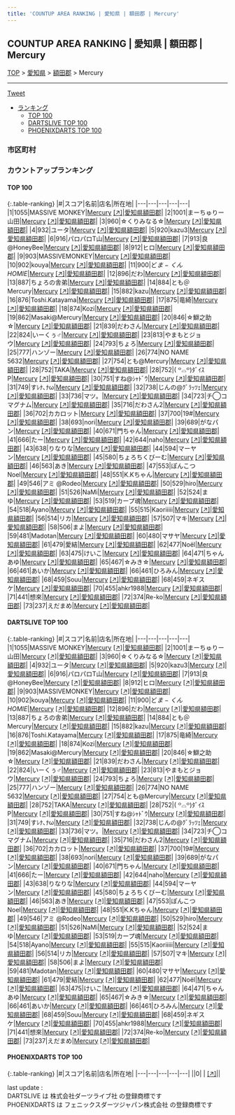 ```yaml
---
title: 'COUNTUP AREA RANKING | 愛知県 | 額田郡 | Mercury'
---
```

## COUNTUP AREA RANKING | 愛知県 | 額田郡 | Mercury

[TOP](/darts/rank/) > [愛知県](/darts/rank/愛知県/) > [額田郡](/darts/rank/愛知県/額田郡/) > Mercury

___

<a href="https://twitter.com/share?ref_src=twsrc%5Etfw" data-text="COUNTUP AREA RANKING | 愛知県額田郡Mercury" class="twitter-share-button" data-hashtags="DARTSLIVE,PHOENIXDARTS,darts,ダーツ" data-show-count="false">Tweet</a>

* [ランキング](#カウントアップランキング)
    * [TOP 100](#top-100)
    * [DARTSLIVE TOP 100](#dartslive-top-100)
    * [PHOENIXDARTS TOP 100](#phoenixdarts-top-100)

### 市区町村

<ul>

</ul>

### カウントアップランキング

#### TOP 100



{:.table-ranking}
|#|スコア|名前|店名|所在地|
|---|---|---|---|---|
|1|1055|<span class="rank-name-dl">MASSIVE MONKEY</span>|<a href="/darts/rank/shops/1c11f12dc3486a260d9b047a20a7ba1e.html">Mercury</a> <a href="https://search.dartslive.com/jp/shop/1c11f12dc3486a260d9b047a20a7ba1e">[↗]</a>|<a href="/darts/rank/愛知県/額田郡">愛知県額田郡</a>|
|2|1001|<span class="rank-name-dl">まーちゅりー山田</span>|<a href="/darts/rank/shops/1c11f12dc3486a260d9b047a20a7ba1e.html">Mercury</a> <a href="https://search.dartslive.com/jp/shop/1c11f12dc3486a260d9b047a20a7ba1e">[↗]</a>|<a href="/darts/rank/愛知県/額田郡">愛知県額田郡</a>|
|3|960|<span class="rank-name-dl">☆くりみなる☆</span>|<a href="/darts/rank/shops/1c11f12dc3486a260d9b047a20a7ba1e.html">Mercury</a> <a href="https://search.dartslive.com/jp/shop/1c11f12dc3486a260d9b047a20a7ba1e">[↗]</a>|<a href="/darts/rank/愛知県/額田郡">愛知県額田郡</a>|
|4|932|<span class="rank-name-dl">ユータ</span>|<a href="/darts/rank/shops/1c11f12dc3486a260d9b047a20a7ba1e.html">Mercury</a> <a href="https://search.dartslive.com/jp/shop/1c11f12dc3486a260d9b047a20a7ba1e">[↗]</a>|<a href="/darts/rank/愛知県/額田郡">愛知県額田郡</a>|
|5|920|<span class="rank-name-dl">kazu3</span>|<a href="/darts/rank/shops/1c11f12dc3486a260d9b047a20a7ba1e.html">Mercury</a> <a href="https://search.dartslive.com/jp/shop/1c11f12dc3486a260d9b047a20a7ba1e">[↗]</a>|<a href="/darts/rank/愛知県/額田郡">愛知県額田郡</a>|
|6|916|<span class="rank-name-dl">パロパロT山</span>|<a href="/darts/rank/shops/1c11f12dc3486a260d9b047a20a7ba1e.html">Mercury</a> <a href="https://search.dartslive.com/jp/shop/1c11f12dc3486a260d9b047a20a7ba1e">[↗]</a>|<a href="/darts/rank/愛知県/額田郡">愛知県額田郡</a>|
|7|913|<span class="rank-name-dl">良@HoneyBee</span>|<a href="/darts/rank/shops/1c11f12dc3486a260d9b047a20a7ba1e.html">Mercury</a> <a href="https://search.dartslive.com/jp/shop/1c11f12dc3486a260d9b047a20a7ba1e">[↗]</a>|<a href="/darts/rank/愛知県/額田郡">愛知県額田郡</a>|
|8|912|<span class="rank-name-dl">ヒロ</span>|<a href="/darts/rank/shops/1c11f12dc3486a260d9b047a20a7ba1e.html">Mercury</a> <a href="https://search.dartslive.com/jp/shop/1c11f12dc3486a260d9b047a20a7ba1e">[↗]</a>|<a href="/darts/rank/愛知県/額田郡">愛知県額田郡</a>|
|9|903|<span class="rank-name-dl">MASSIVEMONKEY</span>|<a href="/darts/rank/shops/1c11f12dc3486a260d9b047a20a7ba1e.html">Mercury</a> <a href="https://search.dartslive.com/jp/shop/1c11f12dc3486a260d9b047a20a7ba1e">[↗]</a>|<a href="/darts/rank/愛知県/額田郡">愛知県額田郡</a>|
|10|902|<span class="rank-name-dl">kouya</span>|<a href="/darts/rank/shops/1c11f12dc3486a260d9b047a20a7ba1e.html">Mercury</a> <a href="https://search.dartslive.com/jp/shop/1c11f12dc3486a260d9b047a20a7ba1e">[↗]</a>|<a href="/darts/rank/愛知県/額田郡">愛知県額田郡</a>|
|11|900|<span class="rank-name-dl">ど$ま-くんHOMIE$</span>|<a href="/darts/rank/shops/1c11f12dc3486a260d9b047a20a7ba1e.html">Mercury</a> <a href="https://search.dartslive.com/jp/shop/1c11f12dc3486a260d9b047a20a7ba1e">[↗]</a>|<a href="/darts/rank/愛知県/額田郡">愛知県額田郡</a>|
|12|896|<span class="rank-name-dl">だわ</span>|<a href="/darts/rank/shops/1c11f12dc3486a260d9b047a20a7ba1e.html">Mercury</a> <a href="https://search.dartslive.com/jp/shop/1c11f12dc3486a260d9b047a20a7ba1e">[↗]</a>|<a href="/darts/rank/愛知県/額田郡">愛知県額田郡</a>|
|13|887|<span class="rank-name-dl">ちょろの舎弟</span>|<a href="/darts/rank/shops/1c11f12dc3486a260d9b047a20a7ba1e.html">Mercury</a> <a href="https://search.dartslive.com/jp/shop/1c11f12dc3486a260d9b047a20a7ba1e">[↗]</a>|<a href="/darts/rank/愛知県/額田郡">愛知県額田郡</a>|
|14|884|<span class="rank-name-dl">とも＠Mercury</span>|<a href="/darts/rank/shops/1c11f12dc3486a260d9b047a20a7ba1e.html">Mercury</a> <a href="https://search.dartslive.com/jp/shop/1c11f12dc3486a260d9b047a20a7ba1e">[↗]</a>|<a href="/darts/rank/愛知県/額田郡">愛知県額田郡</a>|
|15|882|<span class="rank-name-dl">kazu</span>|<a href="/darts/rank/shops/1c11f12dc3486a260d9b047a20a7ba1e.html">Mercury</a> <a href="https://search.dartslive.com/jp/shop/1c11f12dc3486a260d9b047a20a7ba1e">[↗]</a>|<a href="/darts/rank/愛知県/額田郡">愛知県額田郡</a>|
|16|876|<span class="rank-name-dl">Toshi.Katayama</span>|<a href="/darts/rank/shops/1c11f12dc3486a260d9b047a20a7ba1e.html">Mercury</a> <a href="https://search.dartslive.com/jp/shop/1c11f12dc3486a260d9b047a20a7ba1e">[↗]</a>|<a href="/darts/rank/愛知県/額田郡">愛知県額田郡</a>|
|17|875|<span class="rank-name-dl">竜綺</span>|<a href="/darts/rank/shops/1c11f12dc3486a260d9b047a20a7ba1e.html">Mercury</a> <a href="https://search.dartslive.com/jp/shop/1c11f12dc3486a260d9b047a20a7ba1e">[↗]</a>|<a href="/darts/rank/愛知県/額田郡">愛知県額田郡</a>|
|18|874|<span class="rank-name-dl">Kozi</span>|<a href="/darts/rank/shops/1c11f12dc3486a260d9b047a20a7ba1e.html">Mercury</a> <a href="https://search.dartslive.com/jp/shop/1c11f12dc3486a260d9b047a20a7ba1e">[↗]</a>|<a href="/darts/rank/愛知県/額田郡">愛知県額田郡</a>|
|19|862|<span class="rank-name-dl">Masaki@Mercury</span>|<a href="/darts/rank/shops/1c11f12dc3486a260d9b047a20a7ba1e.html">Mercury</a> <a href="https://search.dartslive.com/jp/shop/1c11f12dc3486a260d9b047a20a7ba1e">[↗]</a>|<a href="/darts/rank/愛知県/額田郡">愛知県額田郡</a>|
|20|846|<span class="rank-name-dl">☆鰤之助☆</span>|<a href="/darts/rank/shops/1c11f12dc3486a260d9b047a20a7ba1e.html">Mercury</a> <a href="https://search.dartslive.com/jp/shop/1c11f12dc3486a260d9b047a20a7ba1e">[↗]</a>|<a href="/darts/rank/愛知県/額田郡">愛知県額田郡</a>|
|21|839|<span class="rank-name-dl">だわさん</span>|<a href="/darts/rank/shops/1c11f12dc3486a260d9b047a20a7ba1e.html">Mercury</a> <a href="https://search.dartslive.com/jp/shop/1c11f12dc3486a260d9b047a20a7ba1e">[↗]</a>|<a href="/darts/rank/愛知県/額田郡">愛知県額田郡</a>|
|22|824|<span class="rank-name-dl">いーくぅ♂</span>|<a href="/darts/rank/shops/1c11f12dc3486a260d9b047a20a7ba1e.html">Mercury</a> <a href="https://search.dartslive.com/jp/shop/1c11f12dc3486a260d9b047a20a7ba1e">[↗]</a>|<a href="/darts/rank/愛知県/額田郡">愛知県額田郡</a>|
|23|813|<span class="rank-name-dl">やまもとジョウ</span>|<a href="/darts/rank/shops/1c11f12dc3486a260d9b047a20a7ba1e.html">Mercury</a> <a href="https://search.dartslive.com/jp/shop/1c11f12dc3486a260d9b047a20a7ba1e">[↗]</a>|<a href="/darts/rank/愛知県/額田郡">愛知県額田郡</a>|
|24|793|<span class="rank-name-dl">ちょろ</span>|<a href="/darts/rank/shops/1c11f12dc3486a260d9b047a20a7ba1e.html">Mercury</a> <a href="https://search.dartslive.com/jp/shop/1c11f12dc3486a260d9b047a20a7ba1e">[↗]</a>|<a href="/darts/rank/愛知県/額田郡">愛知県額田郡</a>|
|25|777|<span class="rank-name-dl">ハンゾー</span>|<a href="/darts/rank/shops/1c11f12dc3486a260d9b047a20a7ba1e.html">Mercury</a> <a href="https://search.dartslive.com/jp/shop/1c11f12dc3486a260d9b047a20a7ba1e">[↗]</a>|<a href="/darts/rank/愛知県/額田郡">愛知県額田郡</a>|
|26|774|<span class="rank-name-dl">NO NAME 5632</span>|<a href="/darts/rank/shops/1c11f12dc3486a260d9b047a20a7ba1e.html">Mercury</a> <a href="https://search.dartslive.com/jp/shop/1c11f12dc3486a260d9b047a20a7ba1e">[↗]</a>|<a href="/darts/rank/愛知県/額田郡">愛知県額田郡</a>|
|27|754|<span class="rank-name-dl">とも@Mercury</span>|<a href="/darts/rank/shops/1c11f12dc3486a260d9b047a20a7ba1e.html">Mercury</a> <a href="https://search.dartslive.com/jp/shop/1c11f12dc3486a260d9b047a20a7ba1e">[↗]</a>|<a href="/darts/rank/愛知県/額田郡">愛知県額田郡</a>|
|28|752|<span class="rank-name-dl">TAKA</span>|<a href="/darts/rank/shops/1c11f12dc3486a260d9b047a20a7ba1e.html">Mercury</a> <a href="https://search.dartslive.com/jp/shop/1c11f12dc3486a260d9b047a20a7ba1e">[↗]</a>|<a href="/darts/rank/愛知県/額田郡">愛知県額田郡</a>|
|28|752|<span class="rank-name-dl">‎( ꒪⌓꒪)ﾀﾞｲｽP</span>|<a href="/darts/rank/shops/1c11f12dc3486a260d9b047a20a7ba1e.html">Mercury</a> <a href="https://search.dartslive.com/jp/shop/1c11f12dc3486a260d9b047a20a7ba1e">[↗]</a>|<a href="/darts/rank/愛知県/額田郡">愛知県額田郡</a>|
|30|751|<span class="rank-name-dl">すね@ｼｬﾄﾞｳ</span>|<a href="/darts/rank/shops/1c11f12dc3486a260d9b047a20a7ba1e.html">Mercury</a> <a href="https://search.dartslive.com/jp/shop/1c11f12dc3486a260d9b047a20a7ba1e">[↗]</a>|<a href="/darts/rank/愛知県/額田郡">愛知県額田郡</a>|
|31|749|<span class="rank-name-dl">すﾚﾅ､ﾅω</span>|<a href="/darts/rank/shops/1c11f12dc3486a260d9b047a20a7ba1e.html">Mercury</a> <a href="https://search.dartslive.com/jp/shop/1c11f12dc3486a260d9b047a20a7ba1e">[↗]</a>|<a href="/darts/rank/愛知県/額田郡">愛知県額田郡</a>|
|32|738|<span class="rank-name-dl">じんの@ｸﾞﾗｯﾂｪ</span>|<a href="/darts/rank/shops/1c11f12dc3486a260d9b047a20a7ba1e.html">Mercury</a> <a href="https://search.dartslive.com/jp/shop/1c11f12dc3486a260d9b047a20a7ba1e">[↗]</a>|<a href="/darts/rank/愛知県/額田郡">愛知県額田郡</a>|
|33|736|<span class="rank-name-dl">マツ。</span>|<a href="/darts/rank/shops/1c11f12dc3486a260d9b047a20a7ba1e.html">Mercury</a> <a href="https://search.dartslive.com/jp/shop/1c11f12dc3486a260d9b047a20a7ba1e">[↗]</a>|<a href="/darts/rank/愛知県/額田郡">愛知県額田郡</a>|
|34|723|<span class="rank-name-dl">チ◯コマグナム</span>|<a href="/darts/rank/shops/1c11f12dc3486a260d9b047a20a7ba1e.html">Mercury</a> <a href="https://search.dartslive.com/jp/shop/1c11f12dc3486a260d9b047a20a7ba1e">[↗]</a>|<a href="/darts/rank/愛知県/額田郡">愛知県額田郡</a>|
|35|716|<span class="rank-name-dl">だわさん2</span>|<a href="/darts/rank/shops/1c11f12dc3486a260d9b047a20a7ba1e.html">Mercury</a> <a href="https://search.dartslive.com/jp/shop/1c11f12dc3486a260d9b047a20a7ba1e">[↗]</a>|<a href="/darts/rank/愛知県/額田郡">愛知県額田郡</a>|
|36|702|<span class="rank-name-dl">カカロット</span>|<a href="/darts/rank/shops/1c11f12dc3486a260d9b047a20a7ba1e.html">Mercury</a> <a href="https://search.dartslive.com/jp/shop/1c11f12dc3486a260d9b047a20a7ba1e">[↗]</a>|<a href="/darts/rank/愛知県/額田郡">愛知県額田郡</a>|
|37|700|<span class="rank-name-dl">19#</span>|<a href="/darts/rank/shops/1c11f12dc3486a260d9b047a20a7ba1e.html">Mercury</a> <a href="https://search.dartslive.com/jp/shop/1c11f12dc3486a260d9b047a20a7ba1e">[↗]</a>|<a href="/darts/rank/愛知県/額田郡">愛知県額田郡</a>|
|38|693|<span class="rank-name-dl">nori</span>|<a href="/darts/rank/shops/1c11f12dc3486a260d9b047a20a7ba1e.html">Mercury</a> <a href="https://search.dartslive.com/jp/shop/1c11f12dc3486a260d9b047a20a7ba1e">[↗]</a>|<a href="/darts/rank/愛知県/額田郡">愛知県額田郡</a>|
|39|689|<span class="rank-name-dl">がなパン</span>|<a href="/darts/rank/shops/1c11f12dc3486a260d9b047a20a7ba1e.html">Mercury</a> <a href="https://search.dartslive.com/jp/shop/1c11f12dc3486a260d9b047a20a7ba1e">[↗]</a>|<a href="/darts/rank/愛知県/額田郡">愛知県額田郡</a>|
|40|671|<span class="rank-name-dl">門ちゃん</span>|<a href="/darts/rank/shops/1c11f12dc3486a260d9b047a20a7ba1e.html">Mercury</a> <a href="https://search.dartslive.com/jp/shop/1c11f12dc3486a260d9b047a20a7ba1e">[↗]</a>|<a href="/darts/rank/愛知県/額田郡">愛知県額田郡</a>|
|41|666|<span class="rank-name-dl">たー</span>|<a href="/darts/rank/shops/1c11f12dc3486a260d9b047a20a7ba1e.html">Mercury</a> <a href="https://search.dartslive.com/jp/shop/1c11f12dc3486a260d9b047a20a7ba1e">[↗]</a>|<a href="/darts/rank/愛知県/額田郡">愛知県額田郡</a>|
|42|644|<span class="rank-name-dl">naho</span>|<a href="/darts/rank/shops/1c11f12dc3486a260d9b047a20a7ba1e.html">Mercury</a> <a href="https://search.dartslive.com/jp/shop/1c11f12dc3486a260d9b047a20a7ba1e">[↗]</a>|<a href="/darts/rank/愛知県/額田郡">愛知県額田郡</a>|
|43|638|<span class="rank-name-dl">りなりな</span>|<a href="/darts/rank/shops/1c11f12dc3486a260d9b047a20a7ba1e.html">Mercury</a> <a href="https://search.dartslive.com/jp/shop/1c11f12dc3486a260d9b047a20a7ba1e">[↗]</a>|<a href="/darts/rank/愛知県/額田郡">愛知県額田郡</a>|
|44|594|<span class="rank-name-dl">マーヤン</span>|<a href="/darts/rank/shops/1c11f12dc3486a260d9b047a20a7ba1e.html">Mercury</a> <a href="https://search.dartslive.com/jp/shop/1c11f12dc3486a260d9b047a20a7ba1e">[↗]</a>|<a href="/darts/rank/愛知県/額田郡">愛知県額田郡</a>|
|45|580|<span class="rank-name-dl">ちょろちくびーむ</span>|<a href="/darts/rank/shops/1c11f12dc3486a260d9b047a20a7ba1e.html">Mercury</a> <a href="https://search.dartslive.com/jp/shop/1c11f12dc3486a260d9b047a20a7ba1e">[↗]</a>|<a href="/darts/rank/愛知県/額田郡">愛知県額田郡</a>|
|46|563|<span class="rank-name-dl">あき</span>|<a href="/darts/rank/shops/1c11f12dc3486a260d9b047a20a7ba1e.html">Mercury</a> <a href="https://search.dartslive.com/jp/shop/1c11f12dc3486a260d9b047a20a7ba1e">[↗]</a>|<a href="/darts/rank/愛知県/額田郡">愛知県額田郡</a>|
|47|553|<span class="rank-name-dl">ぽんこつNoel</span>|<a href="/darts/rank/shops/1c11f12dc3486a260d9b047a20a7ba1e.html">Mercury</a> <a href="https://search.dartslive.com/jp/shop/1c11f12dc3486a260d9b047a20a7ba1e">[↗]</a>|<a href="/darts/rank/愛知県/額田郡">愛知県額田郡</a>|
|48|551|<span class="rank-name-dl">K.Kちゃん</span>|<a href="/darts/rank/shops/1c11f12dc3486a260d9b047a20a7ba1e.html">Mercury</a> <a href="https://search.dartslive.com/jp/shop/1c11f12dc3486a260d9b047a20a7ba1e">[↗]</a>|<a href="/darts/rank/愛知県/額田郡">愛知県額田郡</a>|
|49|546|<span class="rank-name-dl">アミ @Rodeo</span>|<a href="/darts/rank/shops/1c11f12dc3486a260d9b047a20a7ba1e.html">Mercury</a> <a href="https://search.dartslive.com/jp/shop/1c11f12dc3486a260d9b047a20a7ba1e">[↗]</a>|<a href="/darts/rank/愛知県/額田郡">愛知県額田郡</a>|
|50|529|<span class="rank-name-dl">hiro</span>|<a href="/darts/rank/shops/1c11f12dc3486a260d9b047a20a7ba1e.html">Mercury</a> <a href="https://search.dartslive.com/jp/shop/1c11f12dc3486a260d9b047a20a7ba1e">[↗]</a>|<a href="/darts/rank/愛知県/額田郡">愛知県額田郡</a>|
|51|526|<span class="rank-name-dl">NaMi</span>|<a href="/darts/rank/shops/1c11f12dc3486a260d9b047a20a7ba1e.html">Mercury</a> <a href="https://search.dartslive.com/jp/shop/1c11f12dc3486a260d9b047a20a7ba1e">[↗]</a>|<a href="/darts/rank/愛知県/額田郡">愛知県額田郡</a>|
|52|524|<span class="rank-name-dl">まゆ</span>|<a href="/darts/rank/shops/1c11f12dc3486a260d9b047a20a7ba1e.html">Mercury</a> <a href="https://search.dartslive.com/jp/shop/1c11f12dc3486a260d9b047a20a7ba1e">[↗]</a>|<a href="/darts/rank/愛知県/額田郡">愛知県額田郡</a>|
|53|519|<span class="rank-name-dl">カープ魂</span>|<a href="/darts/rank/shops/1c11f12dc3486a260d9b047a20a7ba1e.html">Mercury</a> <a href="https://search.dartslive.com/jp/shop/1c11f12dc3486a260d9b047a20a7ba1e">[↗]</a>|<a href="/darts/rank/愛知県/額田郡">愛知県額田郡</a>|
|54|518|<span class="rank-name-dl">Ayano</span>|<a href="/darts/rank/shops/1c11f12dc3486a260d9b047a20a7ba1e.html">Mercury</a> <a href="https://search.dartslive.com/jp/shop/1c11f12dc3486a260d9b047a20a7ba1e">[↗]</a>|<a href="/darts/rank/愛知県/額田郡">愛知県額田郡</a>|
|55|515|<span class="rank-name-dl">Kaoriiiii</span>|<a href="/darts/rank/shops/1c11f12dc3486a260d9b047a20a7ba1e.html">Mercury</a> <a href="https://search.dartslive.com/jp/shop/1c11f12dc3486a260d9b047a20a7ba1e">[↗]</a>|<a href="/darts/rank/愛知県/額田郡">愛知県額田郡</a>|
|56|514|<span class="rank-name-dl">リカ</span>|<a href="/darts/rank/shops/1c11f12dc3486a260d9b047a20a7ba1e.html">Mercury</a> <a href="https://search.dartslive.com/jp/shop/1c11f12dc3486a260d9b047a20a7ba1e">[↗]</a>|<a href="/darts/rank/愛知県/額田郡">愛知県額田郡</a>|
|57|507|<span class="rank-name-dl">マキ</span>|<a href="/darts/rank/shops/1c11f12dc3486a260d9b047a20a7ba1e.html">Mercury</a> <a href="https://search.dartslive.com/jp/shop/1c11f12dc3486a260d9b047a20a7ba1e">[↗]</a>|<a href="/darts/rank/愛知県/額田郡">愛知県額田郡</a>|
|58|506|<span class="rank-name-dl">まよ</span>|<a href="/darts/rank/shops/1c11f12dc3486a260d9b047a20a7ba1e.html">Mercury</a> <a href="https://search.dartslive.com/jp/shop/1c11f12dc3486a260d9b047a20a7ba1e">[↗]</a>|<a href="/darts/rank/愛知県/額田郡">愛知県額田郡</a>|
|59|481|<span class="rank-name-dl">Madotan</span>|<a href="/darts/rank/shops/1c11f12dc3486a260d9b047a20a7ba1e.html">Mercury</a> <a href="https://search.dartslive.com/jp/shop/1c11f12dc3486a260d9b047a20a7ba1e">[↗]</a>|<a href="/darts/rank/愛知県/額田郡">愛知県額田郡</a>|
|60|480|<span class="rank-name-dl">マサヤ</span>|<a href="/darts/rank/shops/1c11f12dc3486a260d9b047a20a7ba1e.html">Mercury</a> <a href="https://search.dartslive.com/jp/shop/1c11f12dc3486a260d9b047a20a7ba1e">[↗]</a>|<a href="/darts/rank/愛知県/額田郡">愛知県額田郡</a>|
|61|479|<span class="rank-name-dl">愛結</span>|<a href="/darts/rank/shops/1c11f12dc3486a260d9b047a20a7ba1e.html">Mercury</a> <a href="https://search.dartslive.com/jp/shop/1c11f12dc3486a260d9b047a20a7ba1e">[↗]</a>|<a href="/darts/rank/愛知県/額田郡">愛知県額田郡</a>|
|62|477|<span class="rank-name-dl">Noël</span>|<a href="/darts/rank/shops/1c11f12dc3486a260d9b047a20a7ba1e.html">Mercury</a> <a href="https://search.dartslive.com/jp/shop/1c11f12dc3486a260d9b047a20a7ba1e">[↗]</a>|<a href="/darts/rank/愛知県/額田郡">愛知県額田郡</a>|
|63|475|<span class="rank-name-dl">けいこ</span>|<a href="/darts/rank/shops/1c11f12dc3486a260d9b047a20a7ba1e.html">Mercury</a> <a href="https://search.dartslive.com/jp/shop/1c11f12dc3486a260d9b047a20a7ba1e">[↗]</a>|<a href="/darts/rank/愛知県/額田郡">愛知県額田郡</a>|
|64|471|<span class="rank-name-dl">ちゃんあゆ</span>|<a href="/darts/rank/shops/1c11f12dc3486a260d9b047a20a7ba1e.html">Mercury</a> <a href="https://search.dartslive.com/jp/shop/1c11f12dc3486a260d9b047a20a7ba1e">[↗]</a>|<a href="/darts/rank/愛知県/額田郡">愛知県額田郡</a>|
|65|467|<span class="rank-name-dl">☆みき☆</span>|<a href="/darts/rank/shops/1c11f12dc3486a260d9b047a20a7ba1e.html">Mercury</a> <a href="https://search.dartslive.com/jp/shop/1c11f12dc3486a260d9b047a20a7ba1e">[↗]</a>|<a href="/darts/rank/愛知県/額田郡">愛知県額田郡</a>|
|66|461|<span class="rank-name-dl">あいか</span>|<a href="/darts/rank/shops/1c11f12dc3486a260d9b047a20a7ba1e.html">Mercury</a> <a href="https://search.dartslive.com/jp/shop/1c11f12dc3486a260d9b047a20a7ba1e">[↗]</a>|<a href="/darts/rank/愛知県/額田郡">愛知県額田郡</a>|
|66|461|<span class="rank-name-dl">ひろみん</span>|<a href="/darts/rank/shops/1c11f12dc3486a260d9b047a20a7ba1e.html">Mercury</a> <a href="https://search.dartslive.com/jp/shop/1c11f12dc3486a260d9b047a20a7ba1e">[↗]</a>|<a href="/darts/rank/愛知県/額田郡">愛知県額田郡</a>|
|68|459|<span class="rank-name-dl">Souu</span>|<a href="/darts/rank/shops/1c11f12dc3486a260d9b047a20a7ba1e.html">Mercury</a> <a href="https://search.dartslive.com/jp/shop/1c11f12dc3486a260d9b047a20a7ba1e">[↗]</a>|<a href="/darts/rank/愛知県/額田郡">愛知県額田郡</a>|
|68|459|<span class="rank-name-dl">ネギスケ</span>|<a href="/darts/rank/shops/1c11f12dc3486a260d9b047a20a7ba1e.html">Mercury</a> <a href="https://search.dartslive.com/jp/shop/1c11f12dc3486a260d9b047a20a7ba1e">[↗]</a>|<a href="/darts/rank/愛知県/額田郡">愛知県額田郡</a>|
|70|455|<span class="rank-name-dl">ahkr1988</span>|<a href="/darts/rank/shops/1c11f12dc3486a260d9b047a20a7ba1e.html">Mercury</a> <a href="https://search.dartslive.com/jp/shop/1c11f12dc3486a260d9b047a20a7ba1e">[↗]</a>|<a href="/darts/rank/愛知県/額田郡">愛知県額田郡</a>|
|71|441|<span class="rank-name-dl">想來</span>|<a href="/darts/rank/shops/1c11f12dc3486a260d9b047a20a7ba1e.html">Mercury</a> <a href="https://search.dartslive.com/jp/shop/1c11f12dc3486a260d9b047a20a7ba1e">[↗]</a>|<a href="/darts/rank/愛知県/額田郡">愛知県額田郡</a>|
|72|374|<span class="rank-name-dl">Re-ko</span>|<a href="/darts/rank/shops/1c11f12dc3486a260d9b047a20a7ba1e.html">Mercury</a> <a href="https://search.dartslive.com/jp/shop/1c11f12dc3486a260d9b047a20a7ba1e">[↗]</a>|<a href="/darts/rank/愛知県/額田郡">愛知県額田郡</a>|
|73|237|<span class="rank-name-dl">えだまめ</span>|<a href="/darts/rank/shops/1c11f12dc3486a260d9b047a20a7ba1e.html">Mercury</a> <a href="https://search.dartslive.com/jp/shop/1c11f12dc3486a260d9b047a20a7ba1e">[↗]</a>|<a href="/darts/rank/愛知県/額田郡">愛知県額田郡</a>|


#### DARTSLIVE TOP 100



{:.table-ranking}
|#|スコア|名前|店名|所在地|
|---|---|---|---|---|
|1|1055|<span class="rank-name-dl">MASSIVE MONKEY</span>|<a href="/darts/rank/shops/1c11f12dc3486a260d9b047a20a7ba1e.html">Mercury</a> <a href="https://search.dartslive.com/jp/shop/1c11f12dc3486a260d9b047a20a7ba1e">[↗]</a>|<a href="/darts/rank/愛知県/額田郡">愛知県額田郡</a>|
|2|1001|<span class="rank-name-dl">まーちゅりー山田</span>|<a href="/darts/rank/shops/1c11f12dc3486a260d9b047a20a7ba1e.html">Mercury</a> <a href="https://search.dartslive.com/jp/shop/1c11f12dc3486a260d9b047a20a7ba1e">[↗]</a>|<a href="/darts/rank/愛知県/額田郡">愛知県額田郡</a>|
|3|960|<span class="rank-name-dl">☆くりみなる☆</span>|<a href="/darts/rank/shops/1c11f12dc3486a260d9b047a20a7ba1e.html">Mercury</a> <a href="https://search.dartslive.com/jp/shop/1c11f12dc3486a260d9b047a20a7ba1e">[↗]</a>|<a href="/darts/rank/愛知県/額田郡">愛知県額田郡</a>|
|4|932|<span class="rank-name-dl">ユータ</span>|<a href="/darts/rank/shops/1c11f12dc3486a260d9b047a20a7ba1e.html">Mercury</a> <a href="https://search.dartslive.com/jp/shop/1c11f12dc3486a260d9b047a20a7ba1e">[↗]</a>|<a href="/darts/rank/愛知県/額田郡">愛知県額田郡</a>|
|5|920|<span class="rank-name-dl">kazu3</span>|<a href="/darts/rank/shops/1c11f12dc3486a260d9b047a20a7ba1e.html">Mercury</a> <a href="https://search.dartslive.com/jp/shop/1c11f12dc3486a260d9b047a20a7ba1e">[↗]</a>|<a href="/darts/rank/愛知県/額田郡">愛知県額田郡</a>|
|6|916|<span class="rank-name-dl">パロパロT山</span>|<a href="/darts/rank/shops/1c11f12dc3486a260d9b047a20a7ba1e.html">Mercury</a> <a href="https://search.dartslive.com/jp/shop/1c11f12dc3486a260d9b047a20a7ba1e">[↗]</a>|<a href="/darts/rank/愛知県/額田郡">愛知県額田郡</a>|
|7|913|<span class="rank-name-dl">良@HoneyBee</span>|<a href="/darts/rank/shops/1c11f12dc3486a260d9b047a20a7ba1e.html">Mercury</a> <a href="https://search.dartslive.com/jp/shop/1c11f12dc3486a260d9b047a20a7ba1e">[↗]</a>|<a href="/darts/rank/愛知県/額田郡">愛知県額田郡</a>|
|8|912|<span class="rank-name-dl">ヒロ</span>|<a href="/darts/rank/shops/1c11f12dc3486a260d9b047a20a7ba1e.html">Mercury</a> <a href="https://search.dartslive.com/jp/shop/1c11f12dc3486a260d9b047a20a7ba1e">[↗]</a>|<a href="/darts/rank/愛知県/額田郡">愛知県額田郡</a>|
|9|903|<span class="rank-name-dl">MASSIVEMONKEY</span>|<a href="/darts/rank/shops/1c11f12dc3486a260d9b047a20a7ba1e.html">Mercury</a> <a href="https://search.dartslive.com/jp/shop/1c11f12dc3486a260d9b047a20a7ba1e">[↗]</a>|<a href="/darts/rank/愛知県/額田郡">愛知県額田郡</a>|
|10|902|<span class="rank-name-dl">kouya</span>|<a href="/darts/rank/shops/1c11f12dc3486a260d9b047a20a7ba1e.html">Mercury</a> <a href="https://search.dartslive.com/jp/shop/1c11f12dc3486a260d9b047a20a7ba1e">[↗]</a>|<a href="/darts/rank/愛知県/額田郡">愛知県額田郡</a>|
|11|900|<span class="rank-name-dl">ど$ま-くんHOMIE$</span>|<a href="/darts/rank/shops/1c11f12dc3486a260d9b047a20a7ba1e.html">Mercury</a> <a href="https://search.dartslive.com/jp/shop/1c11f12dc3486a260d9b047a20a7ba1e">[↗]</a>|<a href="/darts/rank/愛知県/額田郡">愛知県額田郡</a>|
|12|896|<span class="rank-name-dl">だわ</span>|<a href="/darts/rank/shops/1c11f12dc3486a260d9b047a20a7ba1e.html">Mercury</a> <a href="https://search.dartslive.com/jp/shop/1c11f12dc3486a260d9b047a20a7ba1e">[↗]</a>|<a href="/darts/rank/愛知県/額田郡">愛知県額田郡</a>|
|13|887|<span class="rank-name-dl">ちょろの舎弟</span>|<a href="/darts/rank/shops/1c11f12dc3486a260d9b047a20a7ba1e.html">Mercury</a> <a href="https://search.dartslive.com/jp/shop/1c11f12dc3486a260d9b047a20a7ba1e">[↗]</a>|<a href="/darts/rank/愛知県/額田郡">愛知県額田郡</a>|
|14|884|<span class="rank-name-dl">とも＠Mercury</span>|<a href="/darts/rank/shops/1c11f12dc3486a260d9b047a20a7ba1e.html">Mercury</a> <a href="https://search.dartslive.com/jp/shop/1c11f12dc3486a260d9b047a20a7ba1e">[↗]</a>|<a href="/darts/rank/愛知県/額田郡">愛知県額田郡</a>|
|15|882|<span class="rank-name-dl">kazu</span>|<a href="/darts/rank/shops/1c11f12dc3486a260d9b047a20a7ba1e.html">Mercury</a> <a href="https://search.dartslive.com/jp/shop/1c11f12dc3486a260d9b047a20a7ba1e">[↗]</a>|<a href="/darts/rank/愛知県/額田郡">愛知県額田郡</a>|
|16|876|<span class="rank-name-dl">Toshi.Katayama</span>|<a href="/darts/rank/shops/1c11f12dc3486a260d9b047a20a7ba1e.html">Mercury</a> <a href="https://search.dartslive.com/jp/shop/1c11f12dc3486a260d9b047a20a7ba1e">[↗]</a>|<a href="/darts/rank/愛知県/額田郡">愛知県額田郡</a>|
|17|875|<span class="rank-name-dl">竜綺</span>|<a href="/darts/rank/shops/1c11f12dc3486a260d9b047a20a7ba1e.html">Mercury</a> <a href="https://search.dartslive.com/jp/shop/1c11f12dc3486a260d9b047a20a7ba1e">[↗]</a>|<a href="/darts/rank/愛知県/額田郡">愛知県額田郡</a>|
|18|874|<span class="rank-name-dl">Kozi</span>|<a href="/darts/rank/shops/1c11f12dc3486a260d9b047a20a7ba1e.html">Mercury</a> <a href="https://search.dartslive.com/jp/shop/1c11f12dc3486a260d9b047a20a7ba1e">[↗]</a>|<a href="/darts/rank/愛知県/額田郡">愛知県額田郡</a>|
|19|862|<span class="rank-name-dl">Masaki@Mercury</span>|<a href="/darts/rank/shops/1c11f12dc3486a260d9b047a20a7ba1e.html">Mercury</a> <a href="https://search.dartslive.com/jp/shop/1c11f12dc3486a260d9b047a20a7ba1e">[↗]</a>|<a href="/darts/rank/愛知県/額田郡">愛知県額田郡</a>|
|20|846|<span class="rank-name-dl">☆鰤之助☆</span>|<a href="/darts/rank/shops/1c11f12dc3486a260d9b047a20a7ba1e.html">Mercury</a> <a href="https://search.dartslive.com/jp/shop/1c11f12dc3486a260d9b047a20a7ba1e">[↗]</a>|<a href="/darts/rank/愛知県/額田郡">愛知県額田郡</a>|
|21|839|<span class="rank-name-dl">だわさん</span>|<a href="/darts/rank/shops/1c11f12dc3486a260d9b047a20a7ba1e.html">Mercury</a> <a href="https://search.dartslive.com/jp/shop/1c11f12dc3486a260d9b047a20a7ba1e">[↗]</a>|<a href="/darts/rank/愛知県/額田郡">愛知県額田郡</a>|
|22|824|<span class="rank-name-dl">いーくぅ♂</span>|<a href="/darts/rank/shops/1c11f12dc3486a260d9b047a20a7ba1e.html">Mercury</a> <a href="https://search.dartslive.com/jp/shop/1c11f12dc3486a260d9b047a20a7ba1e">[↗]</a>|<a href="/darts/rank/愛知県/額田郡">愛知県額田郡</a>|
|23|813|<span class="rank-name-dl">やまもとジョウ</span>|<a href="/darts/rank/shops/1c11f12dc3486a260d9b047a20a7ba1e.html">Mercury</a> <a href="https://search.dartslive.com/jp/shop/1c11f12dc3486a260d9b047a20a7ba1e">[↗]</a>|<a href="/darts/rank/愛知県/額田郡">愛知県額田郡</a>|
|24|793|<span class="rank-name-dl">ちょろ</span>|<a href="/darts/rank/shops/1c11f12dc3486a260d9b047a20a7ba1e.html">Mercury</a> <a href="https://search.dartslive.com/jp/shop/1c11f12dc3486a260d9b047a20a7ba1e">[↗]</a>|<a href="/darts/rank/愛知県/額田郡">愛知県額田郡</a>|
|25|777|<span class="rank-name-dl">ハンゾー</span>|<a href="/darts/rank/shops/1c11f12dc3486a260d9b047a20a7ba1e.html">Mercury</a> <a href="https://search.dartslive.com/jp/shop/1c11f12dc3486a260d9b047a20a7ba1e">[↗]</a>|<a href="/darts/rank/愛知県/額田郡">愛知県額田郡</a>|
|26|774|<span class="rank-name-dl">NO NAME 5632</span>|<a href="/darts/rank/shops/1c11f12dc3486a260d9b047a20a7ba1e.html">Mercury</a> <a href="https://search.dartslive.com/jp/shop/1c11f12dc3486a260d9b047a20a7ba1e">[↗]</a>|<a href="/darts/rank/愛知県/額田郡">愛知県額田郡</a>|
|27|754|<span class="rank-name-dl">とも@Mercury</span>|<a href="/darts/rank/shops/1c11f12dc3486a260d9b047a20a7ba1e.html">Mercury</a> <a href="https://search.dartslive.com/jp/shop/1c11f12dc3486a260d9b047a20a7ba1e">[↗]</a>|<a href="/darts/rank/愛知県/額田郡">愛知県額田郡</a>|
|28|752|<span class="rank-name-dl">TAKA</span>|<a href="/darts/rank/shops/1c11f12dc3486a260d9b047a20a7ba1e.html">Mercury</a> <a href="https://search.dartslive.com/jp/shop/1c11f12dc3486a260d9b047a20a7ba1e">[↗]</a>|<a href="/darts/rank/愛知県/額田郡">愛知県額田郡</a>|
|28|752|<span class="rank-name-dl">‎( ꒪⌓꒪)ﾀﾞｲｽP</span>|<a href="/darts/rank/shops/1c11f12dc3486a260d9b047a20a7ba1e.html">Mercury</a> <a href="https://search.dartslive.com/jp/shop/1c11f12dc3486a260d9b047a20a7ba1e">[↗]</a>|<a href="/darts/rank/愛知県/額田郡">愛知県額田郡</a>|
|30|751|<span class="rank-name-dl">すね@ｼｬﾄﾞｳ</span>|<a href="/darts/rank/shops/1c11f12dc3486a260d9b047a20a7ba1e.html">Mercury</a> <a href="https://search.dartslive.com/jp/shop/1c11f12dc3486a260d9b047a20a7ba1e">[↗]</a>|<a href="/darts/rank/愛知県/額田郡">愛知県額田郡</a>|
|31|749|<span class="rank-name-dl">すﾚﾅ､ﾅω</span>|<a href="/darts/rank/shops/1c11f12dc3486a260d9b047a20a7ba1e.html">Mercury</a> <a href="https://search.dartslive.com/jp/shop/1c11f12dc3486a260d9b047a20a7ba1e">[↗]</a>|<a href="/darts/rank/愛知県/額田郡">愛知県額田郡</a>|
|32|738|<span class="rank-name-dl">じんの@ｸﾞﾗｯﾂｪ</span>|<a href="/darts/rank/shops/1c11f12dc3486a260d9b047a20a7ba1e.html">Mercury</a> <a href="https://search.dartslive.com/jp/shop/1c11f12dc3486a260d9b047a20a7ba1e">[↗]</a>|<a href="/darts/rank/愛知県/額田郡">愛知県額田郡</a>|
|33|736|<span class="rank-name-dl">マツ。</span>|<a href="/darts/rank/shops/1c11f12dc3486a260d9b047a20a7ba1e.html">Mercury</a> <a href="https://search.dartslive.com/jp/shop/1c11f12dc3486a260d9b047a20a7ba1e">[↗]</a>|<a href="/darts/rank/愛知県/額田郡">愛知県額田郡</a>|
|34|723|<span class="rank-name-dl">チ◯コマグナム</span>|<a href="/darts/rank/shops/1c11f12dc3486a260d9b047a20a7ba1e.html">Mercury</a> <a href="https://search.dartslive.com/jp/shop/1c11f12dc3486a260d9b047a20a7ba1e">[↗]</a>|<a href="/darts/rank/愛知県/額田郡">愛知県額田郡</a>|
|35|716|<span class="rank-name-dl">だわさん2</span>|<a href="/darts/rank/shops/1c11f12dc3486a260d9b047a20a7ba1e.html">Mercury</a> <a href="https://search.dartslive.com/jp/shop/1c11f12dc3486a260d9b047a20a7ba1e">[↗]</a>|<a href="/darts/rank/愛知県/額田郡">愛知県額田郡</a>|
|36|702|<span class="rank-name-dl">カカロット</span>|<a href="/darts/rank/shops/1c11f12dc3486a260d9b047a20a7ba1e.html">Mercury</a> <a href="https://search.dartslive.com/jp/shop/1c11f12dc3486a260d9b047a20a7ba1e">[↗]</a>|<a href="/darts/rank/愛知県/額田郡">愛知県額田郡</a>|
|37|700|<span class="rank-name-dl">19#</span>|<a href="/darts/rank/shops/1c11f12dc3486a260d9b047a20a7ba1e.html">Mercury</a> <a href="https://search.dartslive.com/jp/shop/1c11f12dc3486a260d9b047a20a7ba1e">[↗]</a>|<a href="/darts/rank/愛知県/額田郡">愛知県額田郡</a>|
|38|693|<span class="rank-name-dl">nori</span>|<a href="/darts/rank/shops/1c11f12dc3486a260d9b047a20a7ba1e.html">Mercury</a> <a href="https://search.dartslive.com/jp/shop/1c11f12dc3486a260d9b047a20a7ba1e">[↗]</a>|<a href="/darts/rank/愛知県/額田郡">愛知県額田郡</a>|
|39|689|<span class="rank-name-dl">がなパン</span>|<a href="/darts/rank/shops/1c11f12dc3486a260d9b047a20a7ba1e.html">Mercury</a> <a href="https://search.dartslive.com/jp/shop/1c11f12dc3486a260d9b047a20a7ba1e">[↗]</a>|<a href="/darts/rank/愛知県/額田郡">愛知県額田郡</a>|
|40|671|<span class="rank-name-dl">門ちゃん</span>|<a href="/darts/rank/shops/1c11f12dc3486a260d9b047a20a7ba1e.html">Mercury</a> <a href="https://search.dartslive.com/jp/shop/1c11f12dc3486a260d9b047a20a7ba1e">[↗]</a>|<a href="/darts/rank/愛知県/額田郡">愛知県額田郡</a>|
|41|666|<span class="rank-name-dl">たー</span>|<a href="/darts/rank/shops/1c11f12dc3486a260d9b047a20a7ba1e.html">Mercury</a> <a href="https://search.dartslive.com/jp/shop/1c11f12dc3486a260d9b047a20a7ba1e">[↗]</a>|<a href="/darts/rank/愛知県/額田郡">愛知県額田郡</a>|
|42|644|<span class="rank-name-dl">naho</span>|<a href="/darts/rank/shops/1c11f12dc3486a260d9b047a20a7ba1e.html">Mercury</a> <a href="https://search.dartslive.com/jp/shop/1c11f12dc3486a260d9b047a20a7ba1e">[↗]</a>|<a href="/darts/rank/愛知県/額田郡">愛知県額田郡</a>|
|43|638|<span class="rank-name-dl">りなりな</span>|<a href="/darts/rank/shops/1c11f12dc3486a260d9b047a20a7ba1e.html">Mercury</a> <a href="https://search.dartslive.com/jp/shop/1c11f12dc3486a260d9b047a20a7ba1e">[↗]</a>|<a href="/darts/rank/愛知県/額田郡">愛知県額田郡</a>|
|44|594|<span class="rank-name-dl">マーヤン</span>|<a href="/darts/rank/shops/1c11f12dc3486a260d9b047a20a7ba1e.html">Mercury</a> <a href="https://search.dartslive.com/jp/shop/1c11f12dc3486a260d9b047a20a7ba1e">[↗]</a>|<a href="/darts/rank/愛知県/額田郡">愛知県額田郡</a>|
|45|580|<span class="rank-name-dl">ちょろちくびーむ</span>|<a href="/darts/rank/shops/1c11f12dc3486a260d9b047a20a7ba1e.html">Mercury</a> <a href="https://search.dartslive.com/jp/shop/1c11f12dc3486a260d9b047a20a7ba1e">[↗]</a>|<a href="/darts/rank/愛知県/額田郡">愛知県額田郡</a>|
|46|563|<span class="rank-name-dl">あき</span>|<a href="/darts/rank/shops/1c11f12dc3486a260d9b047a20a7ba1e.html">Mercury</a> <a href="https://search.dartslive.com/jp/shop/1c11f12dc3486a260d9b047a20a7ba1e">[↗]</a>|<a href="/darts/rank/愛知県/額田郡">愛知県額田郡</a>|
|47|553|<span class="rank-name-dl">ぽんこつNoel</span>|<a href="/darts/rank/shops/1c11f12dc3486a260d9b047a20a7ba1e.html">Mercury</a> <a href="https://search.dartslive.com/jp/shop/1c11f12dc3486a260d9b047a20a7ba1e">[↗]</a>|<a href="/darts/rank/愛知県/額田郡">愛知県額田郡</a>|
|48|551|<span class="rank-name-dl">K.Kちゃん</span>|<a href="/darts/rank/shops/1c11f12dc3486a260d9b047a20a7ba1e.html">Mercury</a> <a href="https://search.dartslive.com/jp/shop/1c11f12dc3486a260d9b047a20a7ba1e">[↗]</a>|<a href="/darts/rank/愛知県/額田郡">愛知県額田郡</a>|
|49|546|<span class="rank-name-dl">アミ @Rodeo</span>|<a href="/darts/rank/shops/1c11f12dc3486a260d9b047a20a7ba1e.html">Mercury</a> <a href="https://search.dartslive.com/jp/shop/1c11f12dc3486a260d9b047a20a7ba1e">[↗]</a>|<a href="/darts/rank/愛知県/額田郡">愛知県額田郡</a>|
|50|529|<span class="rank-name-dl">hiro</span>|<a href="/darts/rank/shops/1c11f12dc3486a260d9b047a20a7ba1e.html">Mercury</a> <a href="https://search.dartslive.com/jp/shop/1c11f12dc3486a260d9b047a20a7ba1e">[↗]</a>|<a href="/darts/rank/愛知県/額田郡">愛知県額田郡</a>|
|51|526|<span class="rank-name-dl">NaMi</span>|<a href="/darts/rank/shops/1c11f12dc3486a260d9b047a20a7ba1e.html">Mercury</a> <a href="https://search.dartslive.com/jp/shop/1c11f12dc3486a260d9b047a20a7ba1e">[↗]</a>|<a href="/darts/rank/愛知県/額田郡">愛知県額田郡</a>|
|52|524|<span class="rank-name-dl">まゆ</span>|<a href="/darts/rank/shops/1c11f12dc3486a260d9b047a20a7ba1e.html">Mercury</a> <a href="https://search.dartslive.com/jp/shop/1c11f12dc3486a260d9b047a20a7ba1e">[↗]</a>|<a href="/darts/rank/愛知県/額田郡">愛知県額田郡</a>|
|53|519|<span class="rank-name-dl">カープ魂</span>|<a href="/darts/rank/shops/1c11f12dc3486a260d9b047a20a7ba1e.html">Mercury</a> <a href="https://search.dartslive.com/jp/shop/1c11f12dc3486a260d9b047a20a7ba1e">[↗]</a>|<a href="/darts/rank/愛知県/額田郡">愛知県額田郡</a>|
|54|518|<span class="rank-name-dl">Ayano</span>|<a href="/darts/rank/shops/1c11f12dc3486a260d9b047a20a7ba1e.html">Mercury</a> <a href="https://search.dartslive.com/jp/shop/1c11f12dc3486a260d9b047a20a7ba1e">[↗]</a>|<a href="/darts/rank/愛知県/額田郡">愛知県額田郡</a>|
|55|515|<span class="rank-name-dl">Kaoriiiii</span>|<a href="/darts/rank/shops/1c11f12dc3486a260d9b047a20a7ba1e.html">Mercury</a> <a href="https://search.dartslive.com/jp/shop/1c11f12dc3486a260d9b047a20a7ba1e">[↗]</a>|<a href="/darts/rank/愛知県/額田郡">愛知県額田郡</a>|
|56|514|<span class="rank-name-dl">リカ</span>|<a href="/darts/rank/shops/1c11f12dc3486a260d9b047a20a7ba1e.html">Mercury</a> <a href="https://search.dartslive.com/jp/shop/1c11f12dc3486a260d9b047a20a7ba1e">[↗]</a>|<a href="/darts/rank/愛知県/額田郡">愛知県額田郡</a>|
|57|507|<span class="rank-name-dl">マキ</span>|<a href="/darts/rank/shops/1c11f12dc3486a260d9b047a20a7ba1e.html">Mercury</a> <a href="https://search.dartslive.com/jp/shop/1c11f12dc3486a260d9b047a20a7ba1e">[↗]</a>|<a href="/darts/rank/愛知県/額田郡">愛知県額田郡</a>|
|58|506|<span class="rank-name-dl">まよ</span>|<a href="/darts/rank/shops/1c11f12dc3486a260d9b047a20a7ba1e.html">Mercury</a> <a href="https://search.dartslive.com/jp/shop/1c11f12dc3486a260d9b047a20a7ba1e">[↗]</a>|<a href="/darts/rank/愛知県/額田郡">愛知県額田郡</a>|
|59|481|<span class="rank-name-dl">Madotan</span>|<a href="/darts/rank/shops/1c11f12dc3486a260d9b047a20a7ba1e.html">Mercury</a> <a href="https://search.dartslive.com/jp/shop/1c11f12dc3486a260d9b047a20a7ba1e">[↗]</a>|<a href="/darts/rank/愛知県/額田郡">愛知県額田郡</a>|
|60|480|<span class="rank-name-dl">マサヤ</span>|<a href="/darts/rank/shops/1c11f12dc3486a260d9b047a20a7ba1e.html">Mercury</a> <a href="https://search.dartslive.com/jp/shop/1c11f12dc3486a260d9b047a20a7ba1e">[↗]</a>|<a href="/darts/rank/愛知県/額田郡">愛知県額田郡</a>|
|61|479|<span class="rank-name-dl">愛結</span>|<a href="/darts/rank/shops/1c11f12dc3486a260d9b047a20a7ba1e.html">Mercury</a> <a href="https://search.dartslive.com/jp/shop/1c11f12dc3486a260d9b047a20a7ba1e">[↗]</a>|<a href="/darts/rank/愛知県/額田郡">愛知県額田郡</a>|
|62|477|<span class="rank-name-dl">Noël</span>|<a href="/darts/rank/shops/1c11f12dc3486a260d9b047a20a7ba1e.html">Mercury</a> <a href="https://search.dartslive.com/jp/shop/1c11f12dc3486a260d9b047a20a7ba1e">[↗]</a>|<a href="/darts/rank/愛知県/額田郡">愛知県額田郡</a>|
|63|475|<span class="rank-name-dl">けいこ</span>|<a href="/darts/rank/shops/1c11f12dc3486a260d9b047a20a7ba1e.html">Mercury</a> <a href="https://search.dartslive.com/jp/shop/1c11f12dc3486a260d9b047a20a7ba1e">[↗]</a>|<a href="/darts/rank/愛知県/額田郡">愛知県額田郡</a>|
|64|471|<span class="rank-name-dl">ちゃんあゆ</span>|<a href="/darts/rank/shops/1c11f12dc3486a260d9b047a20a7ba1e.html">Mercury</a> <a href="https://search.dartslive.com/jp/shop/1c11f12dc3486a260d9b047a20a7ba1e">[↗]</a>|<a href="/darts/rank/愛知県/額田郡">愛知県額田郡</a>|
|65|467|<span class="rank-name-dl">☆みき☆</span>|<a href="/darts/rank/shops/1c11f12dc3486a260d9b047a20a7ba1e.html">Mercury</a> <a href="https://search.dartslive.com/jp/shop/1c11f12dc3486a260d9b047a20a7ba1e">[↗]</a>|<a href="/darts/rank/愛知県/額田郡">愛知県額田郡</a>|
|66|461|<span class="rank-name-dl">あいか</span>|<a href="/darts/rank/shops/1c11f12dc3486a260d9b047a20a7ba1e.html">Mercury</a> <a href="https://search.dartslive.com/jp/shop/1c11f12dc3486a260d9b047a20a7ba1e">[↗]</a>|<a href="/darts/rank/愛知県/額田郡">愛知県額田郡</a>|
|66|461|<span class="rank-name-dl">ひろみん</span>|<a href="/darts/rank/shops/1c11f12dc3486a260d9b047a20a7ba1e.html">Mercury</a> <a href="https://search.dartslive.com/jp/shop/1c11f12dc3486a260d9b047a20a7ba1e">[↗]</a>|<a href="/darts/rank/愛知県/額田郡">愛知県額田郡</a>|
|68|459|<span class="rank-name-dl">Souu</span>|<a href="/darts/rank/shops/1c11f12dc3486a260d9b047a20a7ba1e.html">Mercury</a> <a href="https://search.dartslive.com/jp/shop/1c11f12dc3486a260d9b047a20a7ba1e">[↗]</a>|<a href="/darts/rank/愛知県/額田郡">愛知県額田郡</a>|
|68|459|<span class="rank-name-dl">ネギスケ</span>|<a href="/darts/rank/shops/1c11f12dc3486a260d9b047a20a7ba1e.html">Mercury</a> <a href="https://search.dartslive.com/jp/shop/1c11f12dc3486a260d9b047a20a7ba1e">[↗]</a>|<a href="/darts/rank/愛知県/額田郡">愛知県額田郡</a>|
|70|455|<span class="rank-name-dl">ahkr1988</span>|<a href="/darts/rank/shops/1c11f12dc3486a260d9b047a20a7ba1e.html">Mercury</a> <a href="https://search.dartslive.com/jp/shop/1c11f12dc3486a260d9b047a20a7ba1e">[↗]</a>|<a href="/darts/rank/愛知県/額田郡">愛知県額田郡</a>|
|71|441|<span class="rank-name-dl">想來</span>|<a href="/darts/rank/shops/1c11f12dc3486a260d9b047a20a7ba1e.html">Mercury</a> <a href="https://search.dartslive.com/jp/shop/1c11f12dc3486a260d9b047a20a7ba1e">[↗]</a>|<a href="/darts/rank/愛知県/額田郡">愛知県額田郡</a>|
|72|374|<span class="rank-name-dl">Re-ko</span>|<a href="/darts/rank/shops/1c11f12dc3486a260d9b047a20a7ba1e.html">Mercury</a> <a href="https://search.dartslive.com/jp/shop/1c11f12dc3486a260d9b047a20a7ba1e">[↗]</a>|<a href="/darts/rank/愛知県/額田郡">愛知県額田郡</a>|
|73|237|<span class="rank-name-dl">えだまめ</span>|<a href="/darts/rank/shops/1c11f12dc3486a260d9b047a20a7ba1e.html">Mercury</a> <a href="https://search.dartslive.com/jp/shop/1c11f12dc3486a260d9b047a20a7ba1e">[↗]</a>|<a href="/darts/rank/愛知県/額田郡">愛知県額田郡</a>|


#### PHOENIXDARTS TOP 100



{:.table-ranking}
|#|スコア|名前|店名|所在地|
|---|---|---|---|---|
||0|<span class="rank-name-dl"> </span>|<a href="/darts/rank/shops/.html"></a> <a href="">[↗]</a>|<a href="/darts/rank//"></a>|


<div class="footer border-top border-gray-light mt-5 pt-3 text-right text-gray">
    last update : <span style="font-weight: italic" id="foot_last_modified"></span><br />
    DARTSLIVE は 株式会社ダーツライブ社 の登録商標です<br />
    PHOENIXDARTS は フェニックスダーツジャパン株式会社 の登録商標です<br />
</div>

<script src="https://cdnjs.cloudflare.com/ajax/libs/jquery.tablesorter/2.31.3/js/jquery.tablesorter.min.js" integrity="sha512-qzgd5cYSZcosqpzpn7zF2ZId8f/8CHmFKZ8j7mU4OUXTNRd5g+ZHBPsgKEwoqxCtdQvExE5LprwwPAgoicguNg==" crossorigin="anonymous" referrerpolicy="no-referrer"></script>
<link rel="stylesheet" href="https://cdnjs.cloudflare.com/ajax/libs/jquery.tablesorter/2.31.3/css/theme.default.min.css" integrity="sha512-wghhOJkjQX0Lh3NSWvNKeZ0ZpNn+SPVXX1Qyc9OCaogADktxrBiBdKGDoqVUOyhStvMBmJQ8ZdMHiR3wuEq8+w==" crossorigin="anonymous" referrerpolicy="no-referrer" />
<script>
$(function() {
    $(".table-ranking").tablesorter({sortList:[[0, 0]]});
    $("#foot_last_modified").text(formatDate(new Date(document.lastModified), 'yyyy-MM-dd HH:mm:ss'));
});
</script>

<script async src="https://platform.twitter.com/widgets.js" charset="utf-8"></script>